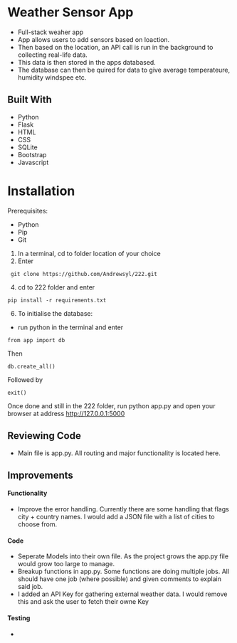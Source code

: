 # Weather Sensor App

- Full-stack weaher app
- App allows users to add sensors based on loaction.
- Then based on the location, an API call is run in the background to collecting real-life data.
- This data is then stored in the apps databased. 
- The database can then be quired for data to give average temperateure, humidity windspee etc.

##  Built With

* Python
* Flask
* HTML
* CSS
* SQLite
* Bootstrap 
* Javascript

# Installation

Prerequisites:

- Python
- Pip
- Git

1. In a terminal, cd to folder location of your choice
2. Enter 
 ```
  git clone https://github.com/Andrewsyl/222.git
  ```
4. cd to 222 folder and enter 
```
pip install -r requirements.txt
```
6. To initialise the database:

- run python in the terminal and enter 
```
from app import db
```
Then
```
db.create_all()
```
Followed by
```
exit()
```

Once done and still in the 222 folder, run python app.py and open your browser at address http://127.0.0.1:5000

## Reviewing Code

* Main file is app.py. All routing and major functionality is located here. 

## Improvements 

#### Functionality

* Improve the error handling. Currently there are some handling that flags city + country names. I would add a JSON file with a list of cities to choose from.

#### Code 

* Seperate Models into their own file. As the project grows the app.py file would grow too large to manage. 
* Breakup functions in app.py. Some functions are doing multiple jobs. All should have one job (where possible) and given comments to explain said job. 
* I added an API Key for gathering external weather data. I would remove this and ask the user to fetch their owne Key 

#### Testing

*
